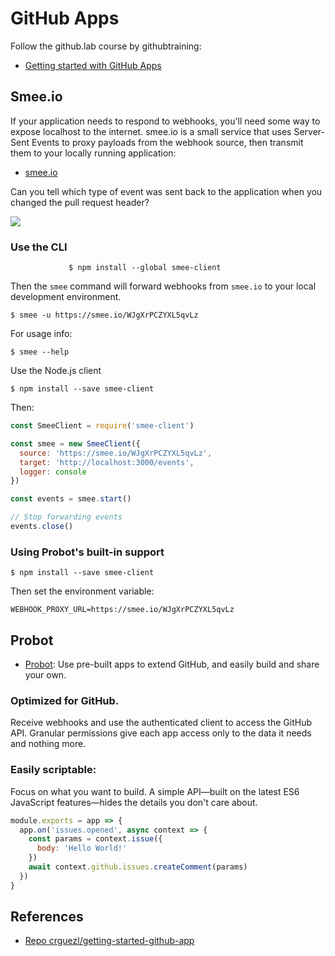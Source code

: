 # GitHub Apps

Follow the github.lab course by githubtraining:

* [Getting started with GitHub Apps](https://lab.github.com/githubtraining/getting-started-with-github-apps)


## Smee.io

If your application needs to respond to webhooks, you'll need some way to expose localhost to the internet. smee.io is a small service that uses Server-Sent Events to proxy payloads from the webhook source, then transmit them to your locally running application:

* [smee.io](https://smee.io/)

Can you tell which type of event was sent back to the application when you changed the pull request header?

![]({{site.baseurl}}/assets/images/smee-io.png)

### Use the CLI


                 $ npm install --global smee-client

Then the `smee` command will forward webhooks from `smee.io` to your local development environment.

```
$ smee -u https://smee.io/WJgXrPCZYXL5qvLz
```

For usage info:

```
$ smee --help
```

Use the Node.js client

```
$ npm install --save smee-client
```

Then:

```js
const SmeeClient = require('smee-client')

const smee = new SmeeClient({
  source: 'https://smee.io/WJgXrPCZYXL5qvLz',
  target: 'http://localhost:3000/events',
  logger: console
})

const events = smee.start()

// Stop forwarding events
events.close()
```

### Using Probot's built-in support

```
$ npm install --save smee-client
```

Then set the environment variable:

```
WEBHOOK_PROXY_URL=https://smee.io/WJgXrPCZYXL5qvLz
```

## Probot

* [Probot](https://probot.github.io/): Use pre-built apps to extend GitHub,
and easily build and share your own. 

### Optimized for GitHub.

Receive webhooks and use the authenticated client to access the GitHub API. Granular permissions give each app access only to the data it needs and nothing more.

### Easily scriptable:

Focus on what you want to build. A simple API—built on the latest ES6 JavaScript features—hides the details you don't care about.

```js
module.exports = app => {
  app.on('issues.opened', async context => {
    const params = context.issue({
      body: 'Hello World!'
    })
    await context.github.issues.createComment(params)
  })
}
```

## References

* [Repo crguezl/getting-started-github-app](https://github.com/crguezl/getting-started-github-apps)
